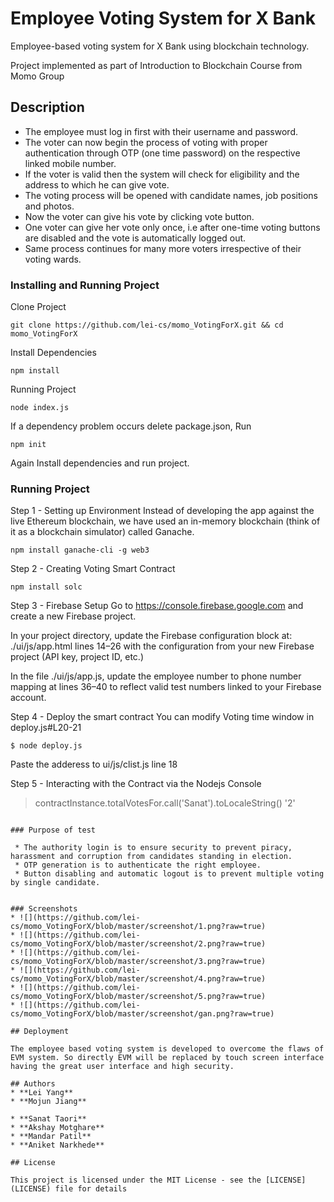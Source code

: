 # Employee Voting System for X Bank
Employee-based voting system for X Bank using blockchain technology.

Project implemented as part of Introduction to Blockchain Course from Momo Group

## Description

* The employee must log in first with their username and password.
* The voter can now begin the process of voting with proper authentication through OTP (one time password) on the respective linked mobile number.
* If the voter is valid then the system will check for eligibility and the address to which he can give vote.
* The voting process will be opened with candidate names, job positions and photos.
* Now the voter can give his vote by clicking vote button.
* One voter can give her vote only once, i.e after one-time voting buttons are disabled and the vote is automatically logged out.
* Same process continues for many more voters irrespective of their voting wards.


### Installing and Running Project

Clone Project
```
git clone https://github.com/lei-cs/momo_VotingForX.git && cd momo_VotingForX
```
Install Dependencies
```
npm install
```
Running Project
```
node index.js
```
If a dependency problem occurs delete package.json, Run
```
npm init
```
Again Install dependencies and run project.

### Running Project
Step 1 - Setting up Environment
Instead of developing the app against the live Ethereum blockchain, we have used an in-memory blockchain (think of it as a blockchain simulator) called Ganache.

```
npm install ganache-cli -g web3
```

Step 2 - Creating Voting Smart Contract

```
npm install solc
```

Step 3 - Firebase Setup
Go to https://console.firebase.google.com and create a new Firebase project.

In your project directory, update the Firebase configuration block at: ./ui/js/app.html lines 14–26 with the configuration from your new Firebase project (API key, project ID, etc.)

In the file ./ui/js/app.js, update the employee number to phone number mapping at lines 36–40 to reflect valid test numbers linked to your Firebase account.

Step 4 - Deploy the smart contract
You can modify Voting time window in deploy.js#L20-21

```
$ node deploy.js
```

Paste the adderess to ui/js/clist.js line 18

Step 5 - Interacting with the Contract via the Nodejs Console

> contractInstance.totalVotesFor.call('Sanat').toLocaleString()
'2'
```

### Purpose of test

 * The authority login is to ensure security to prevent piracy, harassment and corruption from candidates standing in election.
 * OTP generation is to authenticate the right employee.
 * Button disabling and automatic logout is to prevent multiple voting by single candidate. 


### Screenshots
* ![](https://github.com/lei-cs/momo_VotingForX/blob/master/screenshot/1.png?raw=true)
* ![](https://github.com/lei-cs/momo_VotingForX/blob/master/screenshot/2.png?raw=true)
* ![](https://github.com/lei-cs/momo_VotingForX/blob/master/screenshot/3.png?raw=true)
* ![](https://github.com/lei-cs/momo_VotingForX/blob/master/screenshot/4.png?raw=true)
* ![](https://github.com/lei-cs/momo_VotingForX/blob/master/screenshot/5.png?raw=true)
* ![](https://github.com/lei-cs/momo_VotingForX/blob/master/screenshot/gan.png?raw=true)

## Deployment

The employee based voting system is developed to overcome the flaws of EVM system. So directly EVM will be replaced by touch screen interface having the great user interface and high security.

## Authors
* **Lei Yang**
* **Mojun Jiang**

* **Sanat Taori**
* **Akshay Motghare**
* **Mandar Patil** 
* **Aniket Narkhede**

## License

This project is licensed under the MIT License - see the [LICENSE](LICENSE) file for details
